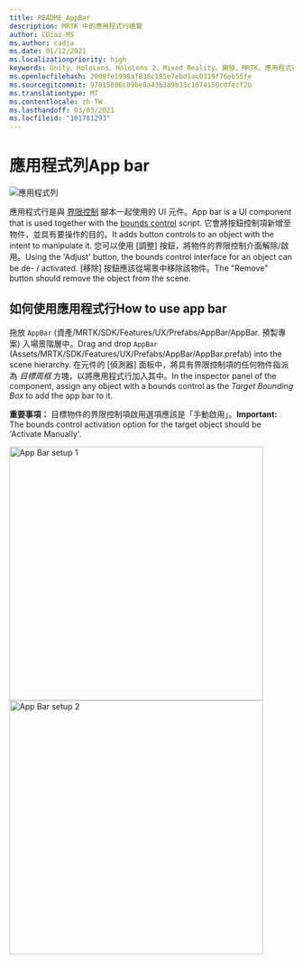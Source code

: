 ```yaml
---
title: README_AppBar
description: MRTK 中的應用程式行總覽
author: CDiaz-MS
ms.author: cadia
ms.date: 01/12/2021
ms.localizationpriority: high
keywords: Unity、HoloLens、HoloLens 2、Mixed Reality、開發、MRTK、應用程式行、
ms.openlocfilehash: 2008fe1998af838c185e7ebd1ac0319f76eb55fe
ms.sourcegitcommit: 97815006c09be0a43b3d9b33c1674150cdfecf2b
ms.translationtype: MT
ms.contentlocale: zh-TW
ms.lasthandoff: 03/03/2021
ms.locfileid: "101781293"
---
```

# <a name="app-bar"></a><span data-ttu-id="10125-104">應用程式列</span><span class="sxs-lookup"><span data-stu-id="10125-104">App bar</span></span>

![應用程式列](Images/AppBar/MRTK_AppBar_Main.png)

<span data-ttu-id="10125-106">應用程式行是與 [界限控制](README_BoundsControl.md) 腳本一起使用的 UI 元件。</span><span class="sxs-lookup"><span data-stu-id="10125-106">App bar is a UI component that is used together with the [bounds control](README_BoundsControl.md) script.</span></span> <span data-ttu-id="10125-107">它會將按鈕控制項新增至物件，並具有要操作的目的。</span><span class="sxs-lookup"><span data-stu-id="10125-107">It adds button controls to an object with the intent to manipulate it.</span></span> <span data-ttu-id="10125-108">您可以使用 [調整] 按鈕，將物件的界限控制介面解除/啟用。</span><span class="sxs-lookup"><span data-stu-id="10125-108">Using the 'Adjust' button, the bounds control interface for an object can be de- / activated.</span></span> <span data-ttu-id="10125-109">[移除] 按鈕應該從場景中移除該物件。</span><span class="sxs-lookup"><span data-stu-id="10125-109">The "Remove" button should remove the object from the scene.</span></span>

## <a name="how-to-use-app-bar"></a><span data-ttu-id="10125-110">如何使用應用程式行</span><span class="sxs-lookup"><span data-stu-id="10125-110">How to use app bar</span></span>

<span data-ttu-id="10125-111">拖放 `AppBar` (資產/MRTK/SDK/Features/UX/Prefabs/AppBar/AppBar. 預製專案) 入場景階層中。</span><span class="sxs-lookup"><span data-stu-id="10125-111">Drag and drop `AppBar` (Assets/MRTK/SDK/Features/UX/Prefabs/AppBar/AppBar.prefab) into the scene hierarchy.</span></span> <span data-ttu-id="10125-112">在元件的 [偵測器] 面板中，將具有界限控制項的任何物件指派為 *目標周框* 方塊，以將應用程式行加入其中。</span><span class="sxs-lookup"><span data-stu-id="10125-112">In the inspector panel of the component, assign any object with a bounds control as the *Target Bounding Box* to add the app bar to it.</span></span>

<span data-ttu-id="10125-113">**重要事項：** 目標物件的界限控制項啟用選項應該是「手動啟用」。</span><span class="sxs-lookup"><span data-stu-id="10125-113">**Important:** The bounds control activation option for the target object should be 'Activate Manually'.</span></span>

<img src="Images/AppBar/MRTK_AppBar_Setup1.png" width="450" alt="App Bar setup 1">

<img src="Images/AppBar/MRTK_AppBar_Setup2.png" width="450" alt="App Bar setup 2">

